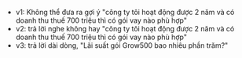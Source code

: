 - v1: Không thể đưa ra gợi ý "công ty tôi hoạt động được 2 năm và có doanh thu thuế 700 triệu thì có gói vay nào phù hợp"
- v2: trả lời nghe không hay "công ty tôi hoạt động được 2 năm và có doanh thu thuế 700 triệu thì có gói vay nào phù hợp"
- v3: trả lời dài dòng, "Lãi suất gói Grow500 bao nhiêu phần trăm?"
